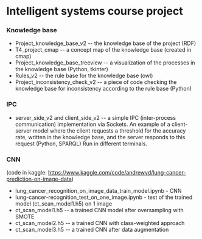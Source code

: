 # Intelligent systems course project
### Knowledge base
- Project_knowledge_base_v2 -- the knowledge base of the project (RDF)
- T4_project_cmap -- a concept map of the knowledge base (created in cmap)
- Project_knowledge_base_treeview -- a visualization of the processes in the knowledge base (Python, tkinter)
- Rules_v2 -- the rule base for the knowledge base (owl)
- Project_inconsistency_check_v2 -- a piece of code checking the knowledge base for inconsistency according to the rule base (Python)

### IPC
- server_side_v2 and client_side_v2 -- a simple IPC (inter-process communication) implementation via Sockets. An example of a client-server model where the client requests a threshold for the accuracy rate, written in the knowledge base, and the server responds to this request (Python, SPARQL) Run in different terminals.

### CNN
(code in kaggle: https://www.kaggle.com/code/andrewvd/lung-cancer-prediction-on-image-data)
- lung_cancer_recognition_on_image_data_train_model.ipynb - CNN
- lung-cancer-recognition_test_on_one_image.ipynb - test of the trained model (ct_scan_model1.h5) on 1 image
- ct_scan_model1.h5 -- a trained CNN model after oversampling with SMOTE
- ct_scan_model2.h5 -- a trained CNN with class-weighted approach
- ct_scan_model3.h5 -- a trained CNN after data augmentation
